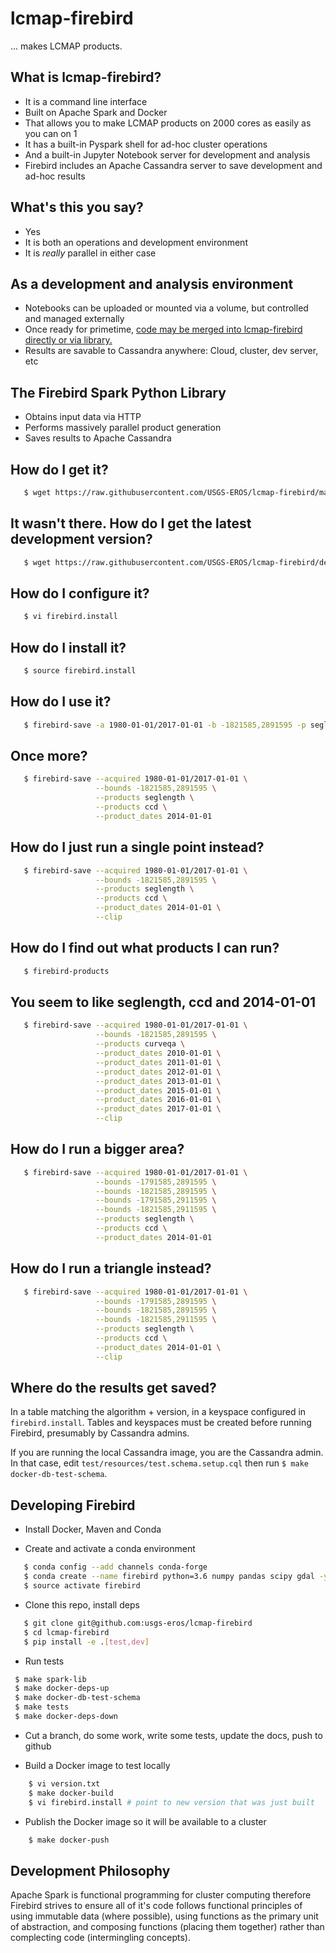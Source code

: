 # lcmap-firebird
... makes LCMAP products.

## What is lcmap-firebird?
* It is a command line interface
* Built on Apache Spark and Docker
* That allows you to make LCMAP products on 2000 cores as easily as you can on 1
* It has a built-in Pyspark shell for ad-hoc cluster operations
* And a built-in Jupyter Notebook server for development and analysis
* Firebird includes an Apache Cassandra server to save development and ad-hoc results

## What's this you say?
* Yes
* It is both an operations and development environment
* It is *really* parallel in either case

## As a development and analysis environment
* Notebooks can be uploaded or mounted via a volume, but controlled and managed
  externally
* Once ready for primetime, [code may be merged into lcmap-firebird directly or via library.](#developing-firebird)
* Results are savable to Cassandra anywhere: Cloud, cluster, dev server, etc

## The Firebird Spark Python Library
* Obtains input data via HTTP
* Performs massively parallel product generation
* Saves results to Apache Cassandra

## How do I get it?
```bash
   $ wget https://raw.githubusercontent.com/USGS-EROS/lcmap-firebird/master/firebird.install.example -O firebird.install
```

## It wasn't there.  How do I get the latest development version?
```bash
   $ wget https://raw.githubusercontent.com/USGS-EROS/lcmap-firebird/develop/firebird.install.example -O firebird.install
```

## How do I configure it?
```bash
   $ vi firebird.install
```

## How do I install it?
```bash
   $ source firebird.install
```

## How do I use it?
```bash
   $ firebird-save -a 1980-01-01/2017-01-01 -b -1821585,2891595 -p seglength -p ccd -d 2014-01-01
```

## Once more?
```bash
   $ firebird-save --acquired 1980-01-01/2017-01-01 \
                   --bounds -1821585,2891595 \
                   --products seglength \
                   --products ccd \
                   --product_dates 2014-01-01
```

## How do I just run a single point instead?
```bash
   $ firebird-save --acquired 1980-01-01/2017-01-01 \
                   --bounds -1821585,2891595 \
                   --products seglength \
                   --products ccd \
                   --product_dates 2014-01-01 \
                   --clip
```

## How do I find out what products I can run?
```bash
   $ firebird-products
```

## You seem to like seglength, ccd and 2014-01-01
```bash
   $ firebird-save --acquired 1980-01-01/2017-01-01 \
                   --bounds -1821585,2891595 \
                   --products curveqa \
                   --product_dates 2010-01-01 \
                   --product_dates 2011-01-01 \
                   --product_dates 2012-01-01 \
                   --product_dates 2013-01-01 \
                   --product_dates 2015-01-01 \
                   --product_dates 2016-01-01 \
                   --product_dates 2017-01-01 \
                   --clip
```

## How do I run a bigger area?
```bash
   $ firebird-save --acquired 1980-01-01/2017-01-01 \
                   --bounds -1791585,2891595 \
                   --bounds -1821585,2891595 \
                   --bounds -1791585,2911595 \
                   --bounds -1821585,2911595 \
                   --products seglength \
                   --products ccd \
                   --product_dates 2014-01-01
```

## How do I run a triangle instead?
```bash
   $ firebird-save --acquired 1980-01-01/2017-01-01 \
                   --bounds -1791585,2891595 \
                   --bounds -1821585,2891595 \
                   --bounds -1821585,2911595 \
                   --products seglength \
                   --products ccd \
                   --product_dates 2014-01-01 \
                   --clip
```

## Where do the results get saved?
In a table matching the algorithm + version, in a keyspace configured
in ```firebird.install```.  Tables and keyspaces must be created before running
Firebird, presumably by Cassandra admins.  

If you are running the local Cassandra image, you are the Cassandra admin.  
In that case, edit ```test/resources/test.schema.setup.cql```
then run ```$ make docker-db-test-schema```.

## Developing Firebird

* Install Docker, Maven and Conda

* Create and activate a conda environment
```bash
   $ conda config --add channels conda-forge
   $ conda create --name firebird python=3.6 numpy pandas scipy gdal -y
   $ source activate firebird
```

* Clone this repo, install deps
```bash
   $ git clone git@github.com:usgs-eros/lcmap-firebird
   $ cd lcmap-firebird
   $ pip install -e .[test,dev]
```

* Run tests
```bash
 $ make spark-lib
 $ make docker-deps-up
 $ make docker-db-test-schema
 $ make tests
 $ make docker-deps-down
```

* Cut a branch, do some work, write some tests, update the docs, push to github

* Build a Docker image to test locally
```bash
    $ vi version.txt
    $ make docker-build
    $ vi firebird.install # point to new version that was just built
```

* Publish the Docker image so it will be available to a cluster
```bash
    $ make docker-push
```

## Development Philosophy
Apache Spark is functional programming for cluster computing therefore
Firebird strives to ensure all of it's code follows functional principles of
using immutable data (where possible), using functions as the primary unit of
abstraction, and composing functions (placing them together) rather than
complecting code (intermingling concepts).
